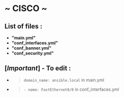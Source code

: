 # ~ CISCO ~ 

## List of files :
- **"main.yml"**
- **"conf_interfaces.yml"**
- **"conf_banner.yml"**
- **"conf_security.yml"**

## [*Important*] - To edit :
- > `domain_name: ansible.local` in main.yml
- > `- name: FastEthernet0/0` in conf_interfaces.yml
